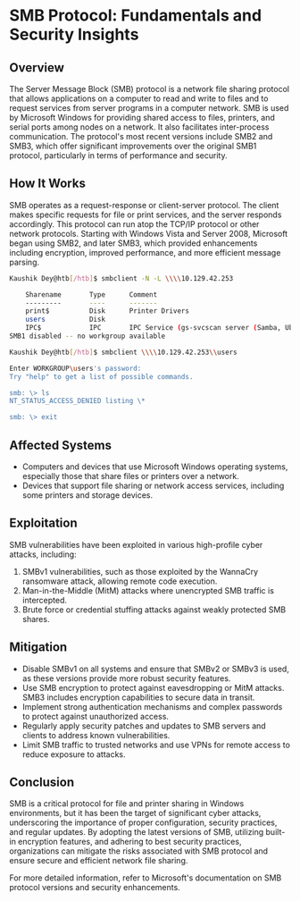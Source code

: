 # SMB Protocol: Fundamentals and Security Insights

## Overview
The Server Message Block (SMB) protocol is a network file sharing protocol that allows applications on a computer to read and write to files and to request services from server programs in a computer network. SMB is used by Microsoft Windows for providing shared access to files, printers, and serial ports among nodes on a network. It also facilitates inter-process communication. The protocol's most recent versions include SMB2 and SMB3, which offer significant improvements over the original SMB1 protocol, particularly in terms of performance and security.

## How It Works
SMB operates as a request-response or client-server protocol. The client makes specific requests for file or print services, and the server responds accordingly. This protocol can run atop the TCP/IP protocol or other network protocols. Starting with Windows Vista and Server 2008, Microsoft began using SMB2, and later SMB3, which provided enhancements including encryption, improved performance, and more efficient message parsing.
```bash
Kaushik Dey@htb[/htb]$ smbclient -N -L \\\\10.129.42.253

	Sharename       Type      Comment
	---------       ----      -------
	print$          Disk      Printer Drivers
	users           Disk      
	IPC$            IPC       IPC Service (gs-svcscan server (Samba, Ubuntu))
SMB1 disabled -- no workgroup available

Kaushik Dey@htb[/htb]$ smbclient \\\\10.129.42.253\\users

Enter WORKGROUP\users's password: 
Try "help" to get a list of possible commands.

smb: \> ls
NT_STATUS_ACCESS_DENIED listing \*

smb: \> exit
```

## Affected Systems
- Computers and devices that use Microsoft Windows operating systems, especially those that share files or printers over a network.
- Devices that support file sharing or network access services, including some printers and storage devices.

## Exploitation
SMB vulnerabilities have been exploited in various high-profile cyber attacks, including:
1. SMBv1 vulnerabilities, such as those exploited by the WannaCry ransomware attack, allowing remote code execution.
2. Man-in-the-Middle (MitM) attacks where unencrypted SMB traffic is intercepted.
3. Brute force or credential stuffing attacks against weakly protected SMB shares.

## Mitigation
- Disable SMBv1 on all systems and ensure that SMBv2 or SMBv3 is used, as these versions provide more robust security features.
- Use SMB encryption to protect against eavesdropping or MitM attacks. SMB3 includes encryption capabilities to secure data in transit.
- Implement strong authentication mechanisms and complex passwords to protect against unauthorized access.
- Regularly apply security patches and updates to SMB servers and clients to address known vulnerabilities.
- Limit SMB traffic to trusted networks and use VPNs for remote access to reduce exposure to attacks.

## Conclusion
SMB is a critical protocol for file and printer sharing in Windows environments, but it has been the target of significant cyber attacks, underscoring the importance of proper configuration, security practices, and regular updates. By adopting the latest versions of SMB, utilizing built-in encryption features, and adhering to best security practices, organizations can mitigate the risks associated with SMB protocol and ensure secure and efficient network file sharing.

For more detailed information, refer to Microsoft's documentation on SMB protocol versions and security enhancements.